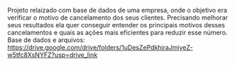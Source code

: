 Projeto relaizado com base de dados de uma empresa, onde o objetivo era verificar o motivo de cancelamento dos seus clientes. 
Precisando melhorar seus resultados ela quer conseguir entender os principais motivos desses cancelamentos e quais as ações mais eficientes para reduzir esse número.
Base de dados e arquivos: https://drive.google.com/drive/folders/1uDesZePdkhiraJmiyeZ-w5tfc8XsNYFZ?usp=drive_link
